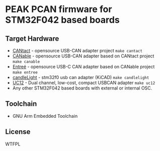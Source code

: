 # PEAK PCAN firmware for STM32F042 based boards

## Target Hardware

* [CANtact](https://github.com/linklayer/cantact-hw) - opensource USB-CAN adapter project `make cantact`
* [CANable](https://canable.io/) - opensource USB-CAN adapter based on CANtact project `make canable`
* [Entreé](https://github.com/tuna-f1sh/entree) - opensource USB-C CAN adapter based on CANable project `make entree`
* [candleLight](https://github.com/HubertD/candleLight) - stm32f0 usb can adapter (KiCAD) `make candlelight`
* [UC12](https://github.com/xjtuecho/usbcan) - Dual channel, low-cost, compact USBCAN adapter `make uc12`
* Any other STM32F042 based boards with external or internal OSC.

## Toolchain

* GNU Arm Embedded Toolchain


License
----

WTFPL
